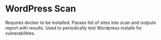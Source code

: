 # WordPress Scan

Requires docker to be installed. Passes list of sites into scan and outputs report with results. Used to periodically test Wordpress installs for vulnerabilities.

